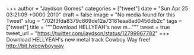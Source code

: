 
+++
author = "Jaydson Gomes"
categories = ["tweet"]
date = "Sun Apr 25 03:21:09 +0000 2010"
draft = false
image = "No media found for this Tweet"
slug = "702f3fda8379c869de12a73181eaa8ad0456db2c"
tags = ["tweet"]
title = """Download HELLYEAH's new m..."""
tweet = true
tweet_url = "https://twitter.com/jaydson/status/12799967782"
+++
Download HELLYEAH's new metal track Cowboy Way free! http://bit.ly/cowboyway
